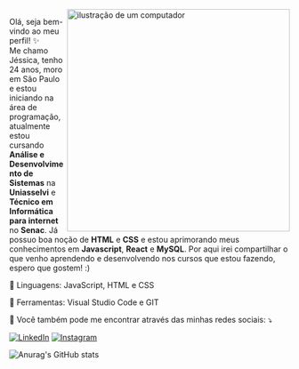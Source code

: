 <img src="https://static.vecteezy.com/system/resources/previews/023/828/818/non_2x/retrowave-vintage-computer-80s-clipart-ai-generated-free-png.png" alt="ilustração de um computador" min-width="400px" max-width="400px" width="400px" align="right">

<p align="left"> 
  Olá, seja bem-vindo ao meu perfil! ✨<br>
Me chamo Jéssica, tenho 24 anos, moro em São Paulo e estou iniciando na área de programação, atualmente estou cursando <strong>Análise e Desenvolvimento de Sistemas</strong> na <strong>Uniasselvi</strong> e <strong>Técnico em Informática para internet</strong> no <strong>Senac</strong>. Já possuo boa noção de <strong>HTML</strong> e <strong>CSS</strong> e estou aprimorando meus conhecimentos em <strong>Javascript</strong>, <strong>React</strong> e <strong>MySQL</strong>. Por aqui irei compartilhar o que venho aprendendo e desenvolvendo nos cursos que estou fazendo, espero que gostem! :)<br>
</p>

<p align="left">
  🦄 Linguagens: JavaScript, HTML e CSS
</p>

<p align="left">
  💼 Ferramentas: Visual Studio Code e GIT 
</p>

<p align="left">
  💌 Você também pode me encontrar através das minhas redes sociais: ⤵️
</p>

<p align="left">
</a>
  <a href="https://www.linkedin.com/in/jessicasamppaio" title="LinkedIn">
  <img src="https://img.shields.io/badge/-Linkedin-0e76a8?style=flat-square&logo=Linkedin&logoColor=white&link=LINK-DO-SEU-LINKEDIN" alt="LinkedIn"/></a>
  <a href="https://www.instagram.com/cherryjesss" title="Instagram">
  <img src="https://img.shields.io/badge/-Instagram-DF0174?style=flat-square&labelColor=DF0174&logo=instagram&logoColor=white&link=LINK-DO-SEU-INSTAGRAM" alt="Instagram"/></a>
</p>

![Anurag's GitHub stats](https://github-readme-stats.vercel.app/api?jessicasamppaio=anuraghazra&theme=jolly_icons=true)
